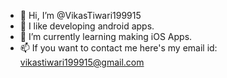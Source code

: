 - 👋 Hi, I’m @VikasTiwari199915
- 👀 I like developing android apps.
- 🌱 I’m currently learning making iOS Apps.
- 📫 If you want to contact me here's my email id: vikastiwari199915@gmail.com

<!---
VikasTiwari199915/VikasTiwari199915 is a ✨ special ✨ repository because its `README.md` (this file) appears on your GitHub profile.
You can click the Preview link to take a look at your changes.
--->

